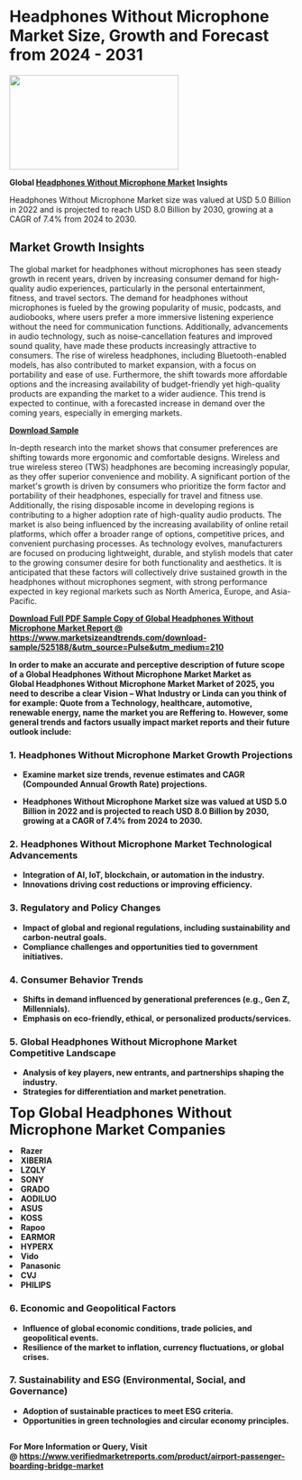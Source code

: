 <H1>Headphones Without Microphone Market Size, Growth and Forecast from 2024 - 2031</H1><img class="aligncenter size-medium wp-image-584254" src="https://thirdeyenews.in/wp-content/uploads/2024/09/Global-Market-Research-300x168.jpeg" alt="" width="300" height="168" /><p><strong>Global&nbsp;<a href="https://www.marketsizeandtrends.com/download-sample/525188/&amp;utm_source=Pulse&amp;utm_medium=210">Headphones Without Microphone Market</a> Insights</strong></p><p>Headphones Without Microphone Market size was valued at USD 5.0 Billion in 2022 and is projected to reach USD 8.0 Billion by 2030, growing at a CAGR of 7.4% from 2024 to 2030.</p><p><h2>Market Growth Insights</h2> <p>The global market for headphones without microphones has seen steady growth in recent years, driven by increasing consumer demand for high-quality audio experiences, particularly in the personal entertainment, fitness, and travel sectors. The demand for headphones without microphones is fueled by the growing popularity of music, podcasts, and audiobooks, where users prefer a more immersive listening experience without the need for communication functions. Additionally, advancements in audio technology, such as noise-cancellation features and improved sound quality, have made these products increasingly attractive to consumers. The rise of wireless headphones, including Bluetooth-enabled models, has also contributed to market expansion, with a focus on portability and ease of use. Furthermore, the shift towards more affordable options and the increasing availability of budget-friendly yet high-quality products are expanding the market to a wider audience. This trend is expected to continue, with a forecasted increase in demand over the coming years, especially in emerging markets.</p> <p><strong><a href="download-sample-link">Download Sample</a></strong></p> <p>In-depth research into the market shows that consumer preferences are shifting towards more ergonomic and comfortable designs. Wireless and true wireless stereo (TWS) headphones are becoming increasingly popular, as they offer superior convenience and mobility. A significant portion of the market's growth is driven by consumers who prioritize the form factor and portability of their headphones, especially for travel and fitness use. Additionally, the rising disposable income in developing regions is contributing to a higher adoption rate of high-quality audio products. The market is also being influenced by the increasing availability of online retail platforms, which offer a broader range of options, competitive prices, and convenient purchasing processes. As technology evolves, manufacturers are focused on producing lightweight, durable, and stylish models that cater to the growing consumer desire for both functionality and aesthetics. It is anticipated that these factors will collectively drive sustained growth in the headphones without microphones segment, with strong performance expected in key regional markets such as North America, Europe, and Asia-Pacific.</p> <p><strong><a href="get-more-link"></p><p><span class=""><strong>Download Full PDF Sample Copy of Global Headphones Without Microphone Market Report</strong> @ <a href="https://www.marketsizeandtrends.com/download-sample/525188/&amp;utm_source=Pulse&amp;utm_medium=210" target="_blank">https://www.marketsizeandtrends.com/download-sample/525188/&amp;utm_source=Pulse&amp;utm_medium=210</a></span></p><p>In order to make an accurate and perceptive description of future scope of a Global&nbsp;Headphones Without Microphone Market Market as Global&nbsp;Headphones Without Microphone Market Market of 2025, you need to describe a clear Vision &ndash; What Industry or Linda can you think of for example: Quote from a Technology, healthcare, automotive, renewable energy, name the market you are Reffering to. However, some general trends and factors usually impact market reports and their future outlook include:</p><h3>1.&nbsp;<strong>Headphones Without Microphone Market Growth Projections</strong></h3><ul><li>Examine market size trends, revenue estimates and CAGR (Compounded Annual Growth Rate) projections.</li><li><p>Headphones Without Microphone Market size was valued at USD 5.0 Billion in 2022 and is projected to reach USD 8.0 Billion by 2030, growing at a CAGR of 7.4% from 2024 to 2030.</p></li></ul><h3>2.&nbsp;<strong>Headphones Without Microphone Market Technological Advancements</strong></h3><ul><li>Integration of AI, IoT, blockchain, or automation in the industry.</li><li>Innovations driving cost reductions or improving efficiency.</li></ul><h3>3.&nbsp;<strong>Regulatory and Policy Changes</strong></h3><ul><li>Impact of global and regional regulations, including sustainability and carbon-neutral goals.</li><li>Compliance challenges and opportunities tied to government initiatives.</li></ul><h3>4.&nbsp;<strong>Consumer Behavior Trends</strong></h3><ul><li>Shifts in demand influenced by generational preferences (e.g., Gen Z, Millennials).</li><li>Emphasis on eco-friendly, ethical, or personalized products/services.</li></ul><h3>5.&nbsp;<strong>Global Headphones Without Microphone Market Competitive Landscape</strong></h3><ul><li>Analysis of key players, new entrants, and partnerships shaping the industry.</li><li>Strategies for differentiation and market penetration.</li></ul><p data-pm-slice="1 1 []"><span style="color: inherit; font-family: inherit; font-size: 25px;">Top Global Headphones Without Microphone Market Companies</span></p><div class="" data-test-id=""><p><li>Razer</li><li> XIBERIA</li><li> LZQLY</li><li> SONY</li><li> GRADO</li><li> AODILUO</li><li> ASUS</li><li> KOSS</li><li> Rapoo</li><li> EARMOR</li><li> HYPERX</li><li> Vido</li><li> Panasonic</li><li> CVJ</li><li> PHILIPS</li></p></div><h3>6.&nbsp;<strong>Economic and Geopolitical Factors</strong></h3><ul><li>Influence of global economic conditions, trade policies, and geopolitical events.</li><li>Resilience of the market to inflation, currency fluctuations, or global crises.</li></ul><h3>7.&nbsp;<strong>Sustainability and ESG (Environmental, Social, and Governance)</strong></h3><ul><li>Adoption of sustainable practices to meet ESG criteria.</li><li>Opportunities in green technologies and circular economy principles.</li></ul><h2><strong style="font-size: 14px;">For More Information or Query, Visit @&nbsp;</strong><a style="background-color: #ffffff; font-size: 14px;" href="https://www.marketsizeandtrends.com/report/headphones-without-microphone-market/" target="_blank">https://www.verifiedmarketreports.com/product/airport-passenger-boarding-bridge-market</a></h2>

